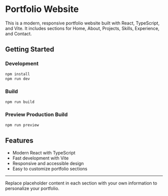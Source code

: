 # Portfolio Website

This is a modern, responsive portfolio website built with React, TypeScript, and Vite. It includes sections for Home, About, Projects, Skills, Experience, and Contact.

## Getting Started

### Development

```bash
npm install
npm run dev
```

### Build

```bash
npm run build
```

### Preview Production Build

```bash
npm run preview
```

## Features

- Modern React with TypeScript
- Fast development with Vite
- Responsive and accessible design
- Easy to customize portfolio sections

---

Replace placeholder content in each section with your own information to personalize your portfolio.
